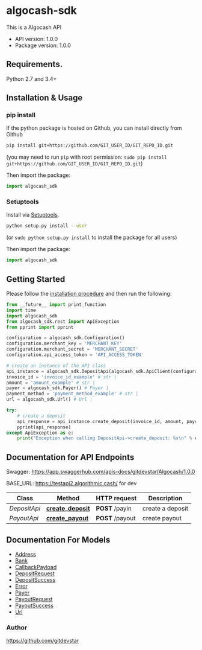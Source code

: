 # algocash-sdk
This is a Algocash API

- API version: 1.0.0
- Package version: 1.0.0

## Requirements.

Python 2.7 and 3.4+

## Installation & Usage
### pip install

If the python package is hosted on Github, you can install directly from Github

```sh
pip install git+https://github.com/GIT_USER_ID/GIT_REPO_ID.git
```
(you may need to run `pip` with root permission: `sudo pip install git+https://github.com/GIT_USER_ID/GIT_REPO_ID.git`)

Then import the package:
```python
import algocash_sdk 
```

### Setuptools

Install via [Setuptools](http://pypi.python.org/pypi/setuptools).

```sh
python setup.py install --user
```
(or `sudo python setup.py install` to install the package for all users)

Then import the package:
```python
import algocash_sdk
```

## Getting Started

Please follow the [installation procedure](#installation--usage) and then run the following:

```python
from __future__ import print_function
import time
import algocash_sdk
from algocash_sdk.rest import ApiException
from pprint import pprint

configuration = algocash_sdk.Configuration()
configuration.merchant_key = 'MERCHANT_KEY'
configuration.merchant_secret = 'MERCHANT_SECRET'
configuration.api_access_token = 'API_ACCESS_TOKEN'

# create an instance of the API class
api_instance = algocash_sdk.DepositApi(algocash_sdk.ApiClient(configuration))
invoice_id = 'invoice_id_example' # str | 
amount = 'amount_example' # str | 
payer = algocash_sdk.Payer() # Payer | 
payment_method = 'payment_method_example' # str | 
url = algocash_sdk.Url() # Url | 

try:
    # create a deposit
    api_response = api_instance.create_deposit(invoice_id, amount, payer, payment_method, url)
    pprint(api_response)
except ApiException as e:
    print("Exception when calling DepositApi->create_deposit: %s\n" % e)
```

## Documentation for API Endpoints

Swagger: https://app.swaggerhub.com/apis-docs/gitdevstar/Algocash/1.0.0

BASE_URL: https://testapi2.algorithmic.cash/  for dev

Class | Method | HTTP request | Description
------------ | ------------- | ------------- | -------------
*DepositApi* | [**create_deposit**](docs/DepositApi.md#create_deposit) | **POST** /payin | create a deposit
*PayoutApi* | [**create_payout**](docs/PayoutApi.md#create_payout) | **POST** /payout | create payout

## Documentation For Models

 - [Address](docs/Address.md)
 - [Bank](docs/Bank.md)
 - [CallbackPayload](docs/CallbackPayload.md)
 - [DepositRequest](docs/DepositRequest.md)
 - [DepositSuccess](docs/DepositSuccess.md)
 - [Error](docs/Error.md)
 - [Payer](docs/Payer.md)
 - [PayoutRequest](docs/PayoutRequest.md)
 - [PayoutSuccess](docs/PayoutSuccess.md)
 - [Url](docs/Url.md)

 ### Author
https://github.com/gitdevstar